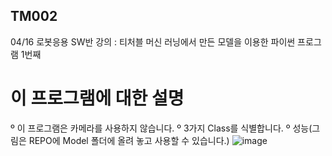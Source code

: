 ## TM002
04/16 로봇응용 SW반 강의 : 티처블 머신 러닝에서 만든 모델을 이용한 파이썬 프로그램 1번째
# 이 프로그램에 대한 설명
º 이 프로그램은 카메라를 사용하지 않습니다.
º 3가지 Class를 식별합니다.
º 성능(그림은 REPO에 Model 폴더에 올려 놓고 사용할 수 있습니다.)
![image](https://github.com/eru2/TM002/assets/165991738/c1f7e1e1-78f0-4d89-9abc-6873c8f721d5)

